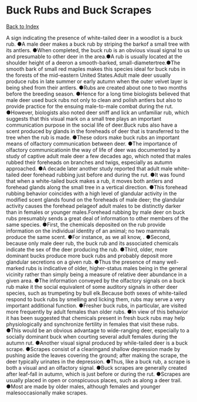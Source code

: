 # Buck Rubs and Buck Scrapes
[Back to Index](https://github.com/windows10010/tpoExtractor/blob/master/README.md)

A sign indicating the presence of white-tailed deer in a woodlot is a buck rub. ●A male deer makes a buck rub by striping the barkof a small tree with its antlers.
●When completed, the buck rub is an obvious visual signal to us and presumable to other deer in the area.●A rub is usually located at the shoulder height of a deeron a smooth-barked, small-diametertree.●The smooth bark of small red maples makes this species ideal for buck rubs in the forests of 
the mid-eastern United States.Adult male deer usually produce rubs in late summer or early autumn when the outer velvet layer is being shed from their antlers. ●Rubs are created about one to two months before the breeding season. ●Hence for a long time biologists believed that male deer used buck rubs not only to clean and polish antlers but also to provide practice for the ensuing male-to-male combat during the rut. ●However, biologists also noted deer sniff and lick an unfamiliar rub, which suggests that this visual mark on a small tree plays an important communication purpose in the social life of deer.Buck rubs also have a scent produced by glands in the foreheads of deer that is transferred to the tree when the rub is made. ●These odors make buck rubs an important means of olfactory communication between deer. ●The importance of olfactory communicationin the way of life of deer was documented by a study of captive adult male deer a few decades ago, which noted that males rubbed their foreheads on branches and twigs, especially as autumn approached. ●A decade later another study reported that adult male white-tailed deer forehead rubbing just before and during the rut. ●It was found that when a white-tailed buck makes a rub, it moves both antlers and forehead glands along the small tree in a vertical direction. ●This forehead rubbing behavior coincides with a high level of glandular activity in the modified scent glands found on the foreheads of male deer; the glandular activity causes the forehead pelageof adult males to be distinctly darker than in females or younger males.Forehead rubbing by male deer on buck rubs presumably sends a great deal of information to other members of the same species. ●First, the chemicals deposited on the rub provide information on the individual identity of an animal; no two mammals produce the same scent. ●For instance, as we all know, . ●Second, because only male deer rub, the buck rub and its associated chemicals indicate the sex of the deer producing the rub. ●Third, older, more dominant bucks produce more buck rubs and probably deposit more glandular secretions on a given rub. ●Thus the presence of many well-marked rubs is indicative of older, higher-status males being in the general vicinity rather than simply being a measure of relative deer abundance in a given area. ●The information conveyed by the olfactory signals on a buck rub make it the social equivalent of some auditory signals in other deer species, such as trumpeting by bull elk.Because both sexes of white-tailed respond to buck rubs by smelling and licking them, rubs may serve a very important additional function. ●Fresher buck rubs, in particular, are visited more frequently by adult females than older rubs. ●In view of this behavior it has been suggested that chemicals present in fresh buck rubs may help physiologically and synchronize fertility in females that visit these rubs. ●This would be an obvious advantage to wide-ranging deer, especially to a socially dominant buck when courting several adult females during the autumn rut. ●Another visual signal produced by while-tailed deer is a buck scrape. ●Scrapes consist of a clearingand shallow depression made by pushing aside the leaves covering the ground; after making the scrape, the deer typically urinates in the depression. ●Thus, like a buck rub, a scrape is both a visual and an olfactory signal. ●Buck scrapes are generally created after leaf-fall in autumn, which is just before or during the rut. ●Scrapes are usually placed in open or conspicuous places, such as along a deer trail. ●Most are made by older males, although females and younger malesoccasionally make scrapes.